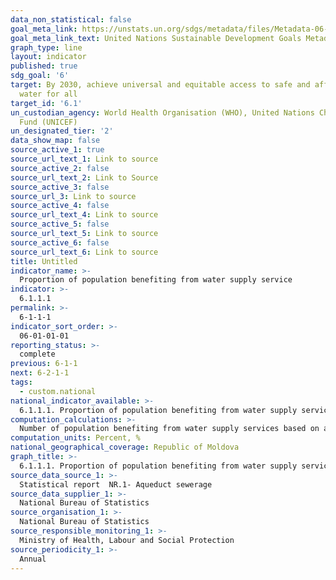 ```yaml
---
data_non_statistical: false
goal_meta_link: https://unstats.un.org/sdgs/metadata/files/Metadata-06-01-01.pdf
goal_meta_link_text: United Nations Sustainable Development Goals Metadata (pdf 428kB)
graph_type: line
layout: indicator
published: true
sdg_goal: '6'
target: By 2030, achieve universal and equitable access to safe and affordable drinking
  water for all
target_id: '6.1'
un_custodian_agency: World Health Organisation (WHO), United Nations Children's Emergency
  Fund (UNICEF)
un_designated_tier: '2'
data_show_map: false
source_active_1: true
source_url_text_1: Link to source
source_active_2: false
source_url_text_2: Link to Source
source_active_3: false
source_url_3: Link to source
source_active_4: false
source_url_text_4: Link to source
source_active_5: false
source_url_text_5: Link to source
source_active_6: false
source_url_text_6: Link to source
title: Untitled
indicator_name: >-
  Proportion of population benefiting from water supply service
indicator: >-
  6.1.1.1
permalink: >-
  6-1-1-1
indicator_sort_order: >-
  06-01-01-01
reporting_status: >-
  complete
previous: 6-1-1
next: 6-2-1-1
tags:
  - custom.national
national_indicator_available: >-
  6.1.1.1. Proportion of population benefiting from water supply service
computation_calculations: >-
  Number of population benefiting from water supply services based on a service provision contract with the enterprise providing these services out of the total number of population*100
computation_units: Percent, %
national_geographical_coverage: Republic of Moldova
graph_title: >-
  6.1.1.1. Proportion of population benefiting from water supply service
source_data_source_1: >-
  Statistical report  NR.1- Aqueduct sewerage
source_data_supplier_1: >-
  National Bureau of Statistics
source_organisation_1: >-
  National Bureau of Statistics
source_responsible_monitoring_1: >-
  Ministry of Health, Labour and Social Protection
source_periodicity_1: >-
  Annual
---
```

